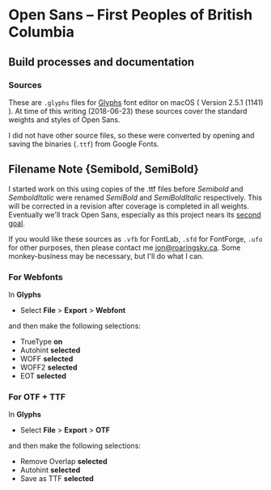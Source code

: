 # Open Sans – First Peoples of British Columbia
## Build processes and documentation

### Sources

These are `.glyphs` files for [Glyphs](https://glyphsapp.com) font editor on macOS ( Version 2.5.1 (1141) ). At time of this writing (2018-06-23) these sources cover the standard weights and styles of Open Sans.

I did not have other source files, so these were converted by opening and saving the binaries (`.ttf`) from Google Fonts.

## Filename Note {Semibold, SemiBold}
I started work on this using copies of the .ttf files before _Semibold_ and _SemboldItalic_ were renamed _SemiBold_ and _SemiBoldItalic_ respectively. This will be corrected in a revision after coverage is completed in all weights. Eventually we'll track Open Sans, especially as this project nears its [second goal](../README/#goals).

If you would like these sources as `.vfb` for FontLab, `.sfd` for FontForge, `.ufo` for other purposes, then please contact me jon@roaringsky.ca. Some monkey-business may be necessary, but I'll do what I can.

### For Webfonts

In **Glyphs**

- Select **File** > **Export** > **Webfont**

and then make the following selections:

- TrueType **on**
- Autohint **selected**
- WOFF **selected**
- WOFF2 **selected**
- EOT **selected**

### For OTF + TTF

In **Glyphs**

- Select **File** > **Export** > **OTF**

and then make the following selections:

- Remove Overlap **selected**
- Autohint **selected**
- Save as TTF **selected**